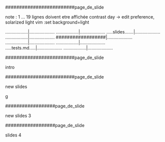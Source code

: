 #########################page_de_slide

note :
1 ... 19 lignes doivent etre affichée
contrast day -> edit preference, solarized light
vim
:set background=light

..................|....................
..................|....................
.....slides.......|....................
..................|....................
##################|....................
..................|....................
..................|....................
.....tests.md.....|....................
..................|....................


#########################page_de_slide


intro
















#########################page_de_slide



new slides










g




##################page_de_slide

new slides 3

















##################page_de_slide

slides 4

























